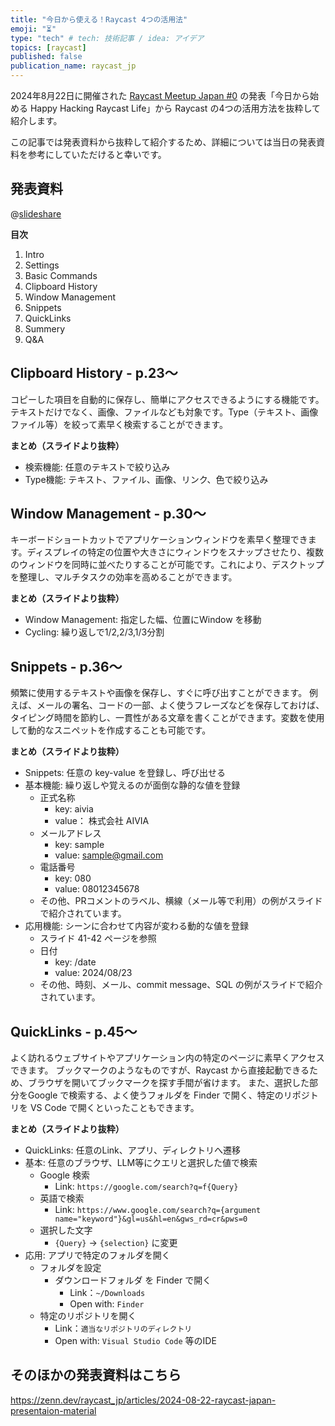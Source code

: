 ```yaml
---
title: "今日から使える！Raycast 4つの活用法"
emoji: "⏳"
type: "tech" # tech: 技術記事 / idea: アイデア
topics: [raycast]
published: false
publication_name: raycast_jp
---
```


2024年8月22日に開催された [Raycast Meetup Japan #0](https://raycast.connpass.com/event/326949/) の発表「今日から始める Happy Hacking Raycast Life」から Raycast の4つの活用方法を抜粋して紹介します。

この記事では発表資料から抜粋して紹介するため、詳細については当日の発表資料を参考にしていただけると幸いです。

## 発表資料
@[slideshare](1Y9U74QH5nb9nv)

**目次**
1. Intro
2. Settings
3. Basic Commands
4. Clipboard History
5. Window Management
6. Snippets
7. QuickLinks
8. Summery
9. Q&A

## Clipboard History - p.23〜
コピーした項目を自動的に保存し、簡単にアクセスできるようにする機能です。テキストだけでなく、画像、ファイルなども対象です。Type（テキスト、画像ファイル等）を絞って素早く検索することができます。

**まとめ（スライドより抜粋）**
- 検索機能: 任意のテキストで絞り込み
- Type機能: テキスト、ファイル、画像、リンク、色で絞り込み

## Window Management - p.30〜
キーボードショートカットでアプリケーションウィンドウを素早く整理できます。ディスプレイの特定の位置や大きさにウィンドウをスナップさせたり、複数のウィンドウを同時に並べたりすることが可能です。これにより、デスクトップを整理し、マルチタスクの効率を高めることができます。

**まとめ（スライドより抜粋）**
- Window Management: 指定した幅、位置にWindow を移動
- Cycling: 繰り返しで1/2,2/3,1/3分割

## Snippets - p.36〜
頻繁に使用するテキストや画像を保存し、すぐに呼び出すことができます。
例えば、メールの署名、コードの一部、よく使うフレーズなどを保存しておけば、タイピング時間を節約し、一貫性がある文章を書くことができます。変数を使用して動的なスニペットを作成することも可能です。

**まとめ（スライドより抜粋）**
- Snippets: 任意の key-value を登録し、呼び出せる
- 基本機能: 繰り返しや覚えるのが面倒な静的な値を登録
  - 正式名称
    - key: aivia
    - value： 株式会社 AIVIA
  - メールアドレス
    - key: sample
    - value: sample@gmail.com
  - 電話番号
    - key: 080
    - value: 08012345678
  - その他、PRコメントのラベル、横線（メール等で利用）の例がスライドで紹介されています。
- 応用機能: シーンに合わせて内容が変わる動的な値を登録
  - スライド 41-42 ページを参照
  - 日付
    - key: /date
    - value: 2024/08/23
  - その他、時刻、メール、commit message、SQL の例がスライドで紹介されています。

## QuickLinks - p.45〜
よく訪れるウェブサイトやアプリケーション内の特定のページに素早くアクセスできます。
ブックマークのようなものですが、Raycast から直接起動できるため、ブラウザを開いてブックマークを探す手間が省けます。
また、選択した部分をGoogle で検索する、よく使うフォルダを Finder で開く、特定のリポジトリを VS Code で開くといったこともできます。

**まとめ（スライドより抜粋）**
- QuickLinks: 任意のLink、アプリ、ディレクトリへ遷移
- 基本: 任意のブラウザ、LLM等にクエリと選択した値で検索
  - Google 検索
    - Link: `https://google.com/search?q=f{Query}`
  - 英語で検索
    - Link: `https://www.google.com/search?q={argument name="keyword"}&gl=us&hl=en&gws_rd=cr&pws=0`
  - 選択した文字
    - `{Query}` → `{selection}` に変更
- 応用: アプリで特定のフォルダを開く
  - フォルダを設定
    - ダウンロードフォルダ を Finder で開く
      - Link：`~/Downloads`
      - Open with: `Finder`
  - 特定のリポジトリを開く
    - Link：`適当なリポジトリのディレクトリ`
    - Open with: `Visual Studio Code` 等のIDE

## そのほかの発表資料はこちら
https://zenn.dev/raycast_jp/articles/2024-08-22-raycast-japan-presentaion-material
